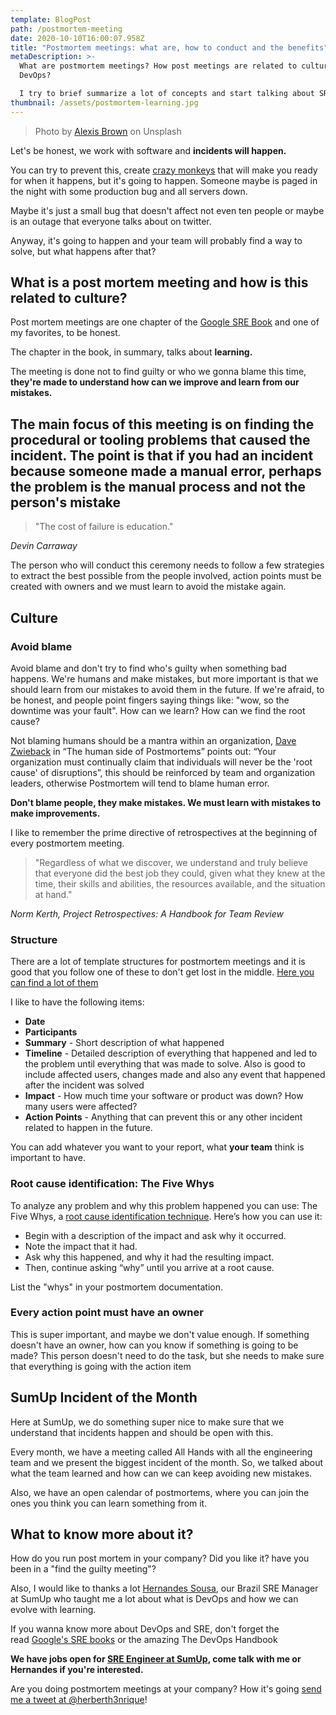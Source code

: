 ```yaml
---
template: BlogPost
path: /postmortem-meeting
date: 2020-10-10T16:00:07.958Z
title: "Postmortem meetings: what are, how to conduct and the benefits"
metaDescription: >-
  What are postmortem meetings? How post meetings are related to culture and
  DevOps?

  I try to brief summarize a lot of concepts and start talking about SRE and DevOps with the postmortem that must occur after every incident!
thumbnail: /assets/postmortem-learning.jpg
---
```


> Photo by [Alexis Brown](https://unsplash.com/@alexisrbrown) on Unsplash

Let's be honest, we work with software and **incidents will happen.**

You can try to prevent this, create [crazy monkeys](https://github.com/Netflix/chaosmonkey) that will make you ready for when it happens, but it's going to happen. Someone maybe is paged in the night with some production bug and all servers down.

Maybe it's just a small bug that doesn't affect not even ten people or maybe is an outage that everyone talks about on twitter.

Anyway, it's going to happen and your team will probably find a way to solve, but what happens after that?

## What is a post mortem meeting and how is this related to culture?

Post mortem meetings are one chapter of the [Google SRE Book](https://landing.google.com/sre/sre-book/chapters/postmortem-culture/) and one of my favorites, to be honest.

The chapter in the book, in summary, talks about **learning.**

The meeting is done not to find guilty or who we gonna blame this time, **they're made to understand how can we improve and learn from our mistakes.**


The main focus of this meeting is on finding the procedural or tooling problems that caused the incident. The point is that if you had an incident because someone made a manual error, perhaps the problem is the manual process and not the person's mistake
-

> "The cost of failure is education."

_Devin Carraway_

The person who will conduct this ceremony needs to follow a few strategies to extract the best possible from the people involved, action points must be created with owners and we must learn to avoid the mistake again.

## Culture

### Avoid blame

Avoid blame and don't try to find who's guilty when something bad happens. We're humans and make mistakes, but more important is that we should learn from our mistakes to avoid them in the future. If we're afraid, to be honest, and people point fingers saying things like: "wow, so the downtime was your fault". How can we learn? How can we find the root cause?

Not blaming humans should be a mantra within an organization, [Dave Zwieback](https://twitter.com/mindweather) in “The human side of Postmortems” points out: “Your organization must continually claim that individuals will never be the 'root cause' of disruptions”, this should be reinforced by team and organization leaders, otherwise Postmortem will tend to blame human error.

**Don't blame people, they make mistakes. We must learn with mistakes to make improvements.**

I like to remember the prime directive of retrospectives at the beginning of every postmortem meeting.

> "Regardless of what we discover, we understand and truly believe that everyone did the best job they could, given what they knew at the time, their skills and abilities, the resources available, and the situation at hand."

_Norm Kerth, Project Retrospectives: A Handbook for Team Review_

### Structure

There are a lot of template structures for postmortem meetings and it is good that you follow one of these to don't get lost in the middle. [Here you can find a lot of them](https://github.com/dastergon/postmortem-templates)

I like to have the following items:

- **Date**
- **Participants**
- **Summary** - Short description of what happened
- **Timeline** - Detailed description of everything that happened and led to the problem until everything that was made to solve. Also is good to include affected users, changes made and also any event that happened after the incident was solved
- **Impact** - How much time your software or product was down? How many users were affected?
- **Action Points** - Anything that can prevent this or any other incident related to happen in the future.

You can add whatever you want to your report, what **your team** think is important to have.

### **Root cause identification: The Five Whys**

To analyze any problem and why this problem happened you can use: The Five Whys, a [root cause identification technique](https://www.atlassian.com/team-playbook/plays/5-whys). Here’s how you can use it:

- Begin with a description of the impact and ask why it occurred.
- Note the impact that it had.
- Ask why this happened, and why it had the resulting impact.
- Then, continue asking “why” until you arrive at a root cause.

List the "whys" in your postmortem documentation.

### Every action point must have an owner

This is super important, and maybe we don't value enough. If something doesn't have an owner, how can you know if something is going to be made? This person doesn't need to do the task, but she needs to make sure that everything is going with the action item

## SumUp Incident of the Month

Here at SumUp, we do something super nice to make sure that we understand that incidents happen and should be open with this.

Every month, we have a meeting called All Hands with all the engineering team and we present the biggest incident of the month. So, we talked about what the team learned and how can we can keep avoiding new mistakes.

Also, we have an open calendar of postmortems, where you can join the ones you think you can learn something from it.

## What to know more about it?

How do you run post mortem in your company? Did you like it? have you been in a "find the guilty meeting"?

Also, I would like to thanks a lot [Hernandes Sousa](https://twitter.com/hernandes), our Brazil SRE Manager at SumUp who taught me a lot about what is DevOps and how we can evolve with learning.

If you wanna know more about DevOps and SRE, don't forget the read [Google's SRE books](https://landing.google.com/sre/books/) or the amazing The DevOps Handbook

**We have jobs open for [SRE Engineer at SumUp](https://sumup.com/careers/positions/s%c3%a3o-paulo-brazil/engineering/devops-engineer/4515680002/), come talk with me or Hernandes if you're interested.**

Are you doing postmortem meetings at your company? How it's going [send me a tweet at @herberth3nrique](https://twitter.com/herberth3nrique)!
